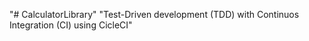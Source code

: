"# CalculatorLibrary" 
"Test-Driven development (TDD) with Continuos Integration (CI) using CicleCI"